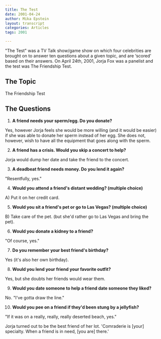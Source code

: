 ```yaml
---
title: The Test
date: 2001-04-24
author: Mika Epstein
layout: transcript
categories: Articles
tags: 2001

---
```


"The Test" was a TV Talk show/game show on which four celebrities are brought on to answer ten questions about a given topic, and are &#8216;scored' based on their answers. On April 24th, 2001, Jorja Fox was a panelist and the test was The Friendship Test.

## The Topic 
The Friendship Test

## The Questions

1. **A friend needs your sperm/egg. Do you donate?**  

Yes, however Jorja feels she would be more willing (and it would be easier) if she was able to donate her sperm instead of her egg. She does not, however, wish to have all the equipment that goes along with the sperm.  

2. **A friend has a crisis. Would you skip a concert to help?**  

Jorja would dump her date and take the friend to the concert.  

3. **A deadbeat friend needs money. Do you lend it again?**  

"Resentfully, yes."  

4. **Would you attend a friend's distant wedding? (multiple choice)**  

A) Put it on her credit card.  

5. **Would you sit a friend's pet or go to Las Vegas? (multiple choice)**  

B) Take care of the pet. (but she'd rather go to Las Vegas and bring the pet).  

6. **Would you donate a kidney to a friend?**  

"Of course, yes."  

7. **Do you remember your best friend's birthday?**  

Yes (it's also her own birthday).  

8. **Would you lend your friend your favorite outfit?**  

Yes, but she doubts her friends would wear them.  

9. **Would you date someone to help a friend date someone they liked?**  

No. "I've gotta draw the line."  

10. **Would you pee on a friend if they'd been stung by a jellyfish?**  

"If it was on a really, really, really deserted beach, yes."

Jorja turned out to be the best friend of her lot. 'Comraderie is [your] specialty. When a friend is in need, [you are] there.'